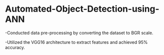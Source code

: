 # Automated-Object-Detection-using-ANN
-Conducted data pre-processing by converting the dataset to BGR scale.

-Utilized the VGG16 architecture to extract features and achieved 95% accuracy.
